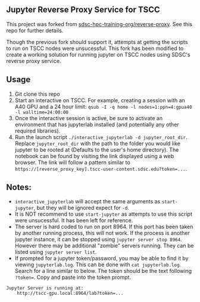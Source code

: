 ## Jupyter Reverse Proxy Service for TSCC

This project was forked from [sdsc-hpc-training-org/reverse-proxy](https://github.com/sdsc-hpc-training-org/reverse-proxy). See this repo for further details.

Though the previous fork should support it, attempts at getting the scripts to run on TSCC nodes were unsucessful. This fork has been modified to create a working solution for running jupyter on TSCC nodes using SDSC's reverse proxy service.

## Usage

1. Git clone this repo
2. Start an interactive on TSCC. For example, creating a session with an A40 GPU and a 24 hour limit: `qsub -I -q home -l nodes=1:ppn=4:gpua40 -l walltime=24:00:00`
3. Once the interactive session is active, be sure to activate an environment that has jupyterlab installed (and potentially any other required libraries).
4. Run the launch script `./interactive_jupyterlab -d jupyter_root_dir`. Replace `jupyter_root_dir` with the path to the folder you would like jupyter to be rooted at (Defaults to the user's home directory). The notebook can be found by visiting the link displayed using a web browser. The link will follow a pattern similar to `https://[reverse_proxy_key].tscc-user-content.sdsc.edu?token=...`.

## Notes: 
- `interactive_jupyterlab` will accept the same arguments as `start-jupyter`, but they will be ignored expect for `-d`.
- It is NOT recommend to use `start-jupyter` as attempts to use this script were unsucessful. It has been left for reference.
- The server is hard coded to run on port 8964. If this port has been taken by another running process, this will not work. If the process is another jupyter instance, it can be stopped using `jupyter server stop 8964`. However there may be additional "zombie" servers running. They can be listed using `jupyter server list`.
- If prompted for a jupyter token/password, you may be able to find it by viewing `jupyterlab.log`. This can be done with `cat jupyterlab.log`. Search for a line similar to below. The token should be the text following `?token=`. Copy and paste into the token prompt.
```
Jupyter Server is running at:
    http://tscc-gpu.local:8964/lab?token=...
```